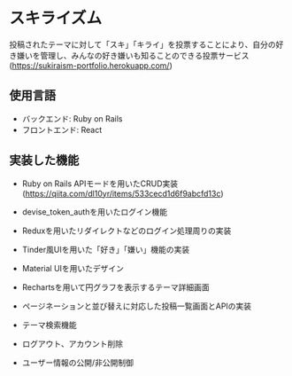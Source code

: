 # スキライズム
投稿されたテーマに対して「スキ」「キライ」を投票することにより、自分の好き嫌いを管理し、みんなの好き嫌いも知ることのできる投票サービス
(https://sukiraism-portfolio.herokuapp.com/)

## 使用言語
* バックエンド: Ruby on Rails
* フロントエンド: React
## 実装した機能
* Ruby on Rails APIモードを用いたCRUD実装
(https://qiita.com/dl10yr/items/533cecd1d6f9abcfd13c)
* devise_token_authを用いたログイン機能

* Reduxを用いたリダイレクトなどのログイン処理周りの実装

* Tinder風UIを用いた「好き」「嫌い」機能の実装

* Material UIを用いたデザイン
* Rechartsを用いて円グラフを表示するテーマ詳細画面
* ページネーションと並び替えに対応した投稿一覧画面とAPIの実装
* テーマ検索機能
* ログアウト、アカウント削除
* ユーザー情報の公開/非公開制御
